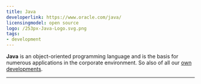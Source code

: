 ```yaml
---
title: Java
developerlink: https://www.oracle.com/java/
licensingmodel: open source
logo: /253px-Java-Logo.svg.png
tags:
- development
---
```

__Java__ is an object-oriented programming language and is the basis for numerous applications in the corporate environment.
So also of all our [own developments](../publish#refarch).


---
